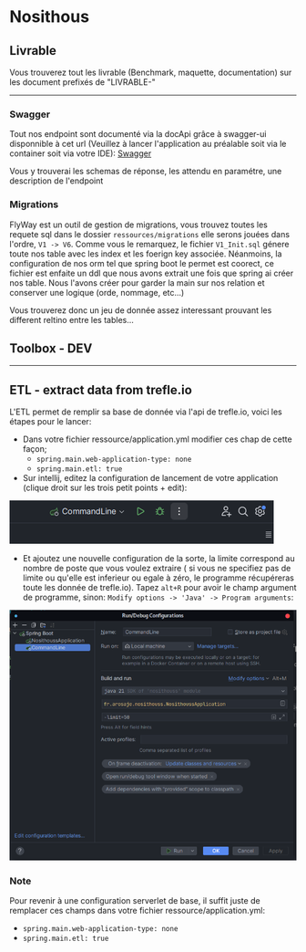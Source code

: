 # Nosithous

## Livrable

Vous trouverez tout les livrable (Benchmark, maquette, documentation) sur les document prefixés de "LIVRABLE-"

---

### Swagger

Tout nos endpoint sont documenté via la docApi grâce à swagger-ui disponnible à cet url (Veuillez à lancer l'application
au préalable soit via le container soit via votre IDE): [Swagger](http://localhost:8080/swagger-ui/index.html#/)

Vous y trouverai les schemas de réponse, les attendu en paramétre, une description de l'endpoint

### Migrations

FlyWay est un outil de gestion de migrations, vous trouvez toutes les requete sql dans le
dossier ``ressources/migrations`` elle serons jouées dans l'ordre, ``V1 -> V6``. Comme vous le remarquez, le
fichier ``V1_Init.sql`` génere toute nos table avec les index et les foerign key associée. Néanmoins, la configuration
de nos orm tel que spring boot le permet est coorect, ce fichier est enfaite un ddl que nous avons extrait une fois que
spring ai créer nos table. Nous l'avons créer pour garder la main sur nos relation et conserver une logique (orde,
nommage, etc...)

Vous trouverez donc un jeu de donnée assez interessant prouvant les different reltino entre les tables...

## Toolbox - DEV

---

## ETL - extract data from trefle.io

L'ETL permet de remplir sa base de donnée via l'api de trefle.io, voici les étapes pour le lancer:

- Dans votre fichier ressource/application.yml modifier ces chap de cette façon;
    - ``spring.main.web-application-type: none``
    - ``spring.main.etl: true``
- Sur intellij, editez la configuration de lancement de votre application (clique droit sur les trois petit points +
  edit):

![img](./.assets/8.png)

- Et ajoutez une nouvelle configuration de la sorte, la limite correspond au nombre de poste que vous voulez extraire (
  si vous ne specifiez pas de limite ou qu'elle est inferieur ou egale à zéro, le programme récupéreras toute les donnée
  de trefle.io). Tapez ``alt+R`` pour avoir le champ argument de programme,
  sinon: ``Modify options -> 'Java' -> Program arguments``:

![img](./.assets/6.png)

### Note

Pour revenir à une configuration serverlet de base, il suffit juste de remplacer ces champs dans votre fichier
ressource/application.yml:

- ``spring.main.web-application-type: none``
- ``spring.main.etl: true``

